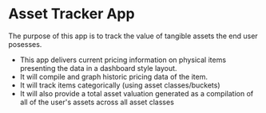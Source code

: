 # Asset Tracker App
The purpose of this app is to track the value of tangible assets the end user posesses.  
- This app delivers current pricing information on physical items presenting the data
    in a dashboard style layout.  
- It will compile and graph historic pricing data of the item.
- It will track items categorically (using asset classes/buckets)
- It will also provide a total asset valuation generated as a compilation of all of the user's
assets across all asset classes
